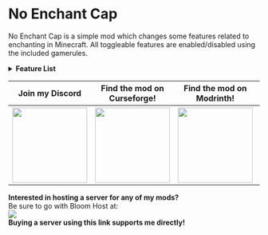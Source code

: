 # No Enchant Cap
No Enchant Cap is a simple mod which changes some features related to enchanting in Minecraft.
All toggleable features are enabled/disabled using the included gamerules.

<details>
<summary><b>Feature List</b></summary><br>
Anvils will no longer give the "Too Expensive" limit.<br>
<img src="https://github.com/AmyMialeeMods/no-enchant-cap/raw/main/assets/anvilXPCap.png" alt=""><br><br>
Enchantments over X (10) will use number levels.<br>
<img src="https://github.com/AmyMialeeMods/no-enchant-cap/raw/main/assets/numberLevels.png" alt=""><br><br>
Removes all limits on the /enchant command.<br>
<img src="https://github.com/AmyMialeeMods/no-enchant-cap/raw/main/assets/enchantCommand.png" alt=""><br><br>
You can mix any enchantments on the same item. (Off by default).<br>
<img src="https://github.com/AmyMialeeMods/no-enchant-cap/raw/main/assets/mergeIncompatible.png" alt=""><br><br>
You can put any enchantment on any item. (Off by default).<br>
<img src="https://github.com/AmyMialeeMods/no-enchant-cap/raw/main/assets/incompatibleItem.png" alt=""><br><br>
Anvils can go above the usual max level of an enchantment. (Off by default).<br>
<img src="https://github.com/AmyMialeeMods/no-enchant-cap/raw/main/assets/anvilLevelCap.png" alt=""><br><br>
Repair costs of items on anvils doesn't increase. (On by default).<br>
<img src="https://github.com/AmyMialeeMods/no-enchant-cap/raw/main/assets/noRepairCost.png" alt=""><br><br>
Experience costs are done more fairly at high levels. (On by default).<br>
<img src="https://github.com/AmyMialeeMods/no-enchant-cap/raw/main/assets/fairCosts.png" alt=""><br><br>
</details>

<table align="center">
    <tr>
        <th><b>Join my Discord</b></th>
        <th><b>Find the mod on Curseforge!</b></th>
        <th><b>Find the mod on Modrinth!</b></th>
        <th><b>Support me on Ko-fi!</b></th>
    </tr>
    <tr>
        <th>
            <a href="http://discord.amymialee.xyz">
                <img src="https://cdn.discordapp.com/attachments/793182374410059887/924000460292104282/3437c10597c1526c3dbd98c737c2bcae.svg" width="150" height="150" alt="">
            </a>
        </th>
        <th>
            <a href="https://www.curseforge.com/minecraft/mc-mods/no-enchant-cap">
                <img src="https://cdn.discordapp.com/attachments/793182374410059887/923990008543711282/anvil.svg" width="150" height="150" alt="">
            </a>
        </th>
        <th>
            <a href="https://modrinth.com/mod/no-enchant-cap">
                <img src="https://docs.modrinth.com/img/logo.svg" width="150" height="150" alt="">
            </a>
        </th>
        <th>
            <a href="http://kofi.amymialee.xyz">
                <img src="https://storage.ko-fi.com/cdn/kofi_stroke_cup.svg" width="150" height="150" alt="">
            </a>
        </th>
    </tr>
</table>

<b>Interested in hosting a server for any of my mods?</b>  
Be sure to go with Bloom Host at:  
<a href="http://bloom.amymialee.xyz">
<img src="https://i.imgur.com/h4556XW.gif">
</a>  
<b>Buying a server using this link supports me directly!</b>